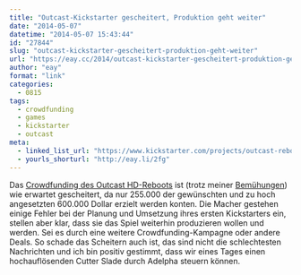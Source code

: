 ```yaml
---
title: "Outcast-Kickstarter gescheitert, Produktion geht weiter"
date: "2014-05-07"
datetime: "2014-05-07 15:43:44"
id: "27844"
slug: "outcast-kickstarter-gescheitert-produktion-geht-weiter"
url: "https://eay.cc/2014/outcast-kickstarter-gescheitert-produktion-geht-weiter/"
author: "eay"
format: "link"
categories:
  - 0815
tags:
  - crowdfunding
  - games
  - kickstarter
  - outcast
meta:
  - linked_list_url: "https://www.kickstarter.com/projects/outcast-reboot-hd/outcast-reboot-hd/posts/835262"
  - yourls_shorturl: "http://eay.li/2fg"
---
```


Das [Crowdfunding des Outcast HD-Reboots](//eay.cc/2014/outcast-reboot-als-kickstarter-kampagne/) ist (trotz meiner [Bemühungen](https://twitter.com/eay/statuses/463378487358009346)) wie erwartet gescheitert, da nur 255.000 der gewünschten und zu hoch angesetzten 600.000 Dollar erzielt werden konten. Die Macher gestehen einige Fehler bei der Planung und Umsetzung ihres ersten Kickstarters ein, stellen aber klar, dass sie das Spiel weiterhin produzieren wollen und werden. Sei es durch eine weitere Crowdfunding-Kampagne oder andere Deals. So schade das Scheitern auch ist, das sind nicht die schlechtesten Nachrichten und ich bin positiv gestimmt, dass wir eines Tages einen hochauflösenden Cutter Slade durch Adelpha steuern können.

